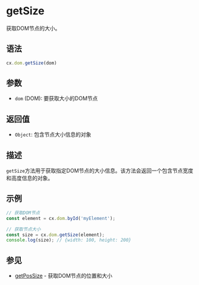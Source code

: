 # getSize

获取DOM节点的大小。

## 语法

```javascript
cx.dom.getSize(dom)
```

## 参数

- `dom` (DOM): 要获取大小的DOM节点

## 返回值

- `Object`: 包含节点大小信息的对象

## 描述

`getSize`方法用于获取指定DOM节点的大小信息。该方法会返回一个包含节点宽度和高度信息的对象。

## 示例

```javascript
// 获取DOM节点
const element = cx.dom.byId('myElement');

// 获取节点大小
const size = cx.dom.getSize(element);
console.log(size); // {width: 100, height: 200}
```

## 参见

- [getPosSize](../getPosSize/README.md) - 获取DOM节点的位置和大小 